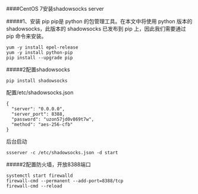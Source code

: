 ####CentOS 7安装shadowsocks server

#####1、安装 pip
pip是 python 的包管理工具。在本文中将使用 python 版本的 shadowsocks，此版本的 shadowsocks 已发布到 pip 上，因此我们需要通过 pip 命令来安装。

```shell
yum -y install epel-release
yum -y install python-pip
pip install --upgrade pip

```
#####2配置shadowsocks
```
pip install shadowsocks
```
配置/etc/shadowsocks.json
```shell
{
  "server": "0.0.0.0",
  "server_port": 8388,
  "password": "uzon57jd0v869t7w",
  "method": "aes-256-cfb"
}
```
后台启动
```shell
ssserver -c /etc/shadowsocks.json -d start
```
#####2配置防火墙，开放8388端口
```
systemctl start firewalld
firewall-cmd --permanent --add-port=8388/tcp
firewall-cmd --reload

```
